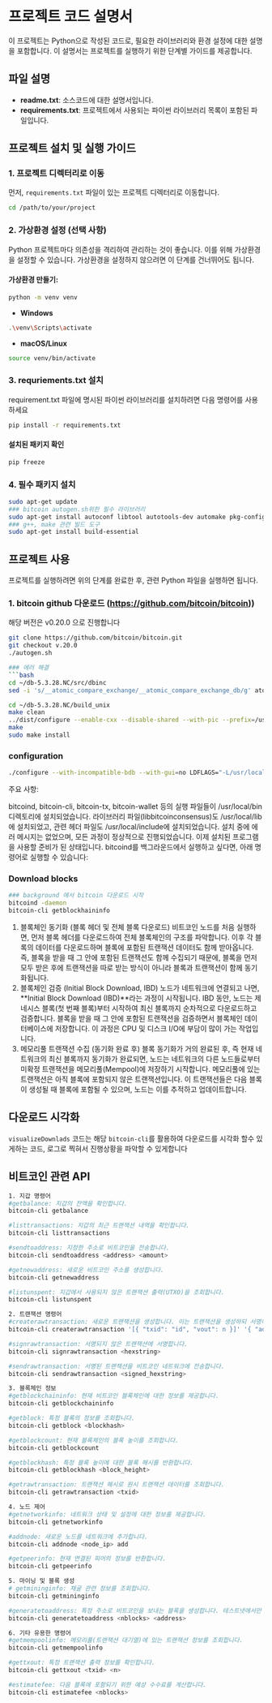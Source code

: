 # 프로젝트 코드 설명서

이 프로젝트는 Python으로 작성된 코드로, 필요한 라이브러리와 환경 설정에 대한 설명을 포함합니다. 이 설명서는 프로젝트를 실행하기 위한 단계별 가이드를 제공합니다.

## 파일 설명

- **readme.txt**: 소스코드에 대한 설명서입니다.
- **requirements.txt**: 프로젝트에서 사용되는 파이썬 라이브러리 목록이 포함된 파일입니다.

## 프로젝트 설치 및 실행 가이드

### 1. 프로젝트 디렉터리로 이동
먼저, `requirements.txt` 파일이 있는 프로젝트 디렉터리로 이동합니다.

```bash
cd /path/to/your/project
```
### 2. 가상환경 설정 (선택 사항)

Python 프로젝트마다 의존성을 격리하여 관리하는 것이 좋습니다. 이를 위해 가상환경을 설정할 수 있습니다. 가상환경을 설정하지 않으려면 이 단계를 건너뛰어도 됩니다.

#### 가상환경 만들기:

```bash
python -m venv venv
```

- **Windows**
```bash
.\venv\Scripts\activate
```
- **macOS/Linux**
```bash
source venv/bin/activate
```

### 3. requriements.txt 설치
requirement.txt 파일에 명시된 파이썬 라이브러리를 설치하려면 다음 명령어를 사용하세요
```bash
pip install -r requirements.txt
```

#### 설치된 패키지 확인
```bash
pip freeze
```

### 4. 필수 패키지 설치
```bash
sudo apt-get update
### bitcoin autogen.sh위한 필수 라이브러리
sudo apt-get install autoconf libtool autotools-dev automake pkg-config bsdmainutils python3 libboost-all-dev
### g++, make 관련 빌드 도구
sudo apt-get install build-essential
```

## 프로젝트 사용
프로젝트를 실행하려면 위의 단계를 완료한 후, 관련 Python 파일을 실행하면 됩니다.

### 1. bitcoin github 다운로드 (https://github.com/bitcoin/bitcoin))
해당 버전은 v0.20.0 으로 진행합니다
``` bash
git clone https://github.com/bitcoin/bitcoin.git 
git checkout v.20.0
./autogen.sh

### 에러 해결
```bash
cd ~/db-5.3.28.NC/src/dbinc
sed -i 's/__atomic_compare_exchange/__atomic_compare_exchange_db/g' atomic.h

cd ~/db-5.3.28.NC/build_unix
make clean
../dist/configure --enable-cxx --disable-shared --with-pic --prefix=/usr/local
make
sudo make install
```

### configuration
```bash
./configure --with-incompatible-bdb --with-gui=no LDFLAGS="-L/usr/local/lib" CPPFLAGS="-I/usr/local/include"
```
주요 사항:

bitcoind, bitcoin-cli, bitcoin-tx, bitcoin-wallet 등의 실행 파일들이 /usr/local/bin 디렉토리에 설치되었습니다.
라이브러리 파일(libbitcoinconsensus)도 /usr/local/lib에 설치되었고, 관련 헤더 파일도 /usr/local/include에 설치되었습니다.
설치 중에 에러 메시지는 없었으며, 모든 과정이 정상적으로 진행되었습니다.
이제 설치된 프로그램을 사용할 준비가 된 상태입니다. bitcoind를 백그라운드에서 실행하고 싶다면, 아래 명령어로 실행할 수 있습니다:

### Download blocks
```bash
### background 에서 bitcoin 다운로드 시작
bitcoind -daemon
bitcoin-cli getblockhaininfo 
```
1. 블록체인 동기화 (블록 헤더 및 전체 블록 다운로드)
비트코인 노드를 처음 실행하면, 먼저 블록 헤더를 다운로드하여 전체 블록체인의 구조를 파악합니다.
이후 각 블록의 데이터를 다운로드하며 블록에 포함된 트랜잭션 데이터도 함께 받아옵니다.
즉, 블록을 받을 때 그 안에 포함된 트랜잭션도 함께 수집되기 때문에, 블록을 먼저 모두 받은 후에 트랜잭션을 따로 받는 방식이 아니라 블록과 트랜잭션이 함께 동기화됩니다.
2. 블록체인 검증 (Initial Block Download, IBD)
노드가 네트워크에 연결되고 나면, **Initial Block Download (IBD)**라는 과정이 시작됩니다.
IBD 동안, 노드는 제네시스 블록(첫 번째 블록)부터 시작하여 최신 블록까지 순차적으로 다운로드하고 검증합니다.
블록을 받을 때 그 안에 포함된 트랜잭션을 검증하면서 블록체인 데이터베이스에 저장합니다.
이 과정은 CPU 및 디스크 I/O에 부담이 많이 가는 작업입니다.
3. 메모리풀 트랜잭션 수집 (동기화 완료 후)
블록 동기화가 거의 완료된 후, 즉 현재 네트워크의 최신 블록까지 동기화가 완료되면, 노드는 네트워크의 다른 노드들로부터 미확정 트랜잭션을 메모리풀(Mempool)에 저장하기 시작합니다.
메모리풀에 있는 트랜잭션은 아직 블록에 포함되지 않은 트랜잭션입니다.
이 트랜잭션들은 다음 블록이 생성될 때 블록에 포함될 수 있으며, 노드는 이를 추적하고 업데이트합니다.

## 다운로드 시각화
`visualizeDownlads` 코드는 해당 `bitcoin-cli`를 활용하여 다운로드를 시각화 할수 있게하는 코드, 로그로 찍혀서 진행상황을 파악할 수 있게합니다

## 비트코인 관련 API
```bash
1. 지갑 명령어
#getbalance: 지갑의 잔액을 확인합니다.
bitcoin-cli getbalance

#listtransactions: 지갑의 최근 트랜잭션 내역을 확인합니다.
bitcoin-cli listtransactions

#sendtoaddress: 지정한 주소로 비트코인을 전송합니다.
bitcoin-cli sendtoaddress <address> <amount>

#getnewaddress: 새로운 비트코인 주소를 생성합니다.
bitcoin-cli getnewaddress

#listunspent: 지갑에서 사용되지 않은 트랜잭션 출력(UTXO)을 조회합니다.
bitcoin-cli listunspent
```

```bash
2. 트랜잭션 명령어
#createrawtransaction: 새로운 트랜잭션을 생성합니다. 이는 트랜잭션을 생성하되 서명하지 않은 상태입니다.
bitcoin-cli createrawtransaction '[{ "txid": "id", "vout": n }]' '{ "address": amount }'

#signrawtransaction: 서명되지 않은 트랜잭션에 서명합니다.
bitcoin-cli signrawtransaction <hexstring>

#sendrawtransaction: 서명된 트랜잭션을 비트코인 네트워크에 전송합니다.
bitcoin-cli sendrawtransaction <signed_hexstring>
```

```bash
3. 블록체인 정보
#getblockchaininfo: 현재 비트코인 블록체인에 대한 정보를 제공합니다.
bitcoin-cli getblockchaininfo

#getblock: 특정 블록의 정보를 조회합니다.
bitcoin-cli getblock <blockhash>

#getblockcount: 현재 블록체인의 블록 높이를 조회합니다.
bitcoin-cli getblockcount

#getblockhash: 특정 블록 높이에 대한 블록 해시를 반환합니다.
bitcoin-cli getblockhash <block_height>

#getrawtransaction: 트랜잭션 해시로 원시 트랜잭션 데이터를 조회합니다.
bitcoin-cli getrawtransaction <txid>
```

```bash
4. 노드 제어
#getnetworkinfo: 네트워크 상태 및 설정에 대한 정보를 제공합니다.
bitcoin-cli getnetworkinfo

#addnode: 새로운 노드를 네트워크에 추가합니다.
bitcoin-cli addnode <node_ip> add

#getpeerinfo: 현재 연결된 피어의 정보를 반환합니다.
bitcoin-cli getpeerinfo
```

```bash
5. 마이닝 및 블록 생성
# getmininginfo: 채굴 관련 정보를 조회합니다.
bitcoin-cli getmininginfo

#generatetoaddress: 특정 주소로 비트코인을 보내는 블록을 생성합니다. 테스트넷에서만 사용할 수 있습니다.
bitcoin-cli generatetoaddress <nblocks> <address> 
```

```bash
6. 기타 유용한 명령어
#getmempoolinfo: 메모리풀(트랜잭션 대기열)에 있는 트랜잭션 정보를 조회합니다.
bitcoin-cli getmempoolinfo

#gettxout: 특정 트랜잭션 출력 정보를 확인합니다.
bitcoin-cli gettxout <txid> <n>

#estimatefee: 다음 블록에 포함되기 위한 예상 수수료를 계산합니다.
bitcoin-cli estimatefee <nblocks>
```